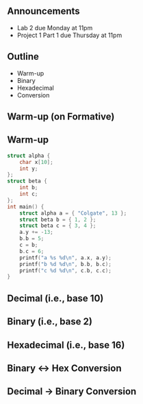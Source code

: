 ## Announcements
* Lab 2 due Monday at 11pm
* Project 1 Part 1 due Thursday at 11pm

## Outline
* Warm-up
* Binary
* Hexadecimal
* Conversion

## Warm-up (on Formative)

<div style="page-break-after: always;"></div>

## Warm-up
```C
struct alpha {
    char x[10];
    int y;
};
struct beta {
    int b;
    int c;
};
int main() {
    struct alpha a = { "Colgate", 13 };
    struct beta b = { 1, 2 };
    struct beta c = { 3, 4 };
    a.y += -13;
    b.b = 5;
    c = b;
    b.c = 6;
    printf("a %s %d\n", a.x, a.y);
    printf("b %d %d\n", b.b, b.c);
    printf("c %d %d\n", c.b, c.c);
}
```

<div style="page-break-after: always;"></div>

## Decimal (i.e., base 10)

<div style="page-break-after: always;"></div>

## Binary (i.e., base 2)

<div style="page-break-after: always;"></div>

## Hexadecimal (i.e., base 16)

<div style="page-break-after: always;"></div>

## Binary <-> Hex Conversion

<div style="page-break-after: always;"></div>

## Decimal -> Binary Conversion